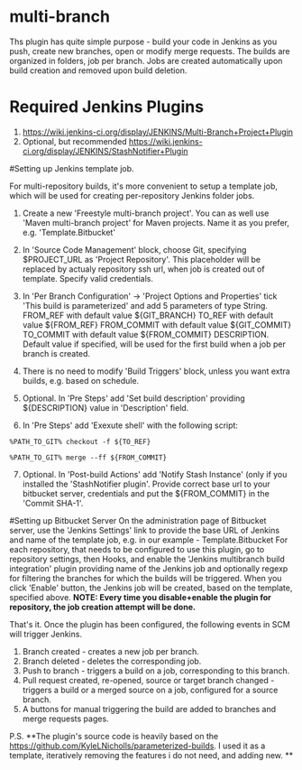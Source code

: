 # multi-branch
Ths plugin has quite simple purpose - build your code in Jenkins as you push, create new branches, open or modify merge requests.
The builds are organized in folders, job per branch. Jobs are created automatically upon build creation and removed upon build deletion.

# Required Jenkins Plugins
1. https://wiki.jenkins-ci.org/display/JENKINS/Multi-Branch+Project+Plugin
2. Optional, but recommended https://wiki.jenkins-ci.org/display/JENKINS/StashNotifier+Plugin

#Setting up Jenkins template job.

For multi-repository builds, it's more convenient to setup a template job, which will be used for creating per-repository Jenkins folder jobs.

1. Create a new 'Freestyle multi-branch project'. You can as well use 'Maven multi-branch project' for Maven projects. Name it as you prefer, e.g. 'Template.Bitbucket'

2. In 'Source Code Management' block, choose Git, specifying $PROJECT_URL as 'Project Repository'. This placeholder will be replaced by actualy repository ssh url, when job is created out of template. Specify valid credentials.

3. In 'Per Branch Configuration' -> 'Project Options and Properties' tick 'This build is parameterized' and add 5 parameters of type String.
FROM_REF with default value ${GIT_BRANCH}
TO_REF with default value ${FROM_REF}
FROM_COMMIT with default value ${GIT_COMMIT}
TO_COMMIT with default value ${FROM_COMMIT}
DESCRIPTION. Default value if specified, will be used for the first build when a job per branch is created.

4. There is no need to modify 'Build Triggers' block, unless you want extra builds, e.g. based on schedule.

5. Optional. In 'Pre Steps' add 'Set build description' providing ${DESCRIPTION} value in 'Description' field.

6. In 'Pre Steps' add 'Exexute shell' with the following script:

  `%PATH_TO_GIT% checkout -f ${TO_REF}`

  `%PATH_TO_GIT% merge --ff ${FROM_COMMIT}`

7. Optional. In 'Post-build Actions' add 'Notify Stash Instance' (only if you installed the 'StashNotifier plugin'.
Provide correct base url to your bitbucket server, credentials and put the ${FROM_COMMIT} in the 'Commit SHA-1'.

#Setting up Bitbucket Server
On the administration page of Bitbucket server, use the 'Jenkins Settings' link to provide the base URL of Jenkins and name of the template job, e.g. in our example - Template.Bitbucket
For each repository, that needs to be configured to use this plugin, go to repository settings, then Hooks, and enable the 'Jenkins multibranch build integration' plugin providing name of the Jenkins job and optionally regexp for filtering the branches for which the builds will be triggered. When you click 'Enable' button, the Jenkins job will be created, based on the template, specified above. **NOTE: Every time you disable+enable the plugin for repository, the job creation attempt will be done.**


That's it. Once the plugin has been configured, the following events in SCM will trigger Jenkins.

1. Branch created - creates a new job per branch.
2. Branch deleted - deletes the corresponding job.
3. Push to branch - triggers a build on a job, corresponding to this branch.
4. Pull request created, re-opened, source or target branch changed - triggers a build or a merged source on a job, configured for a source branch.
5. A buttons for manual triggering the build are added to branches and merge requests pages.

P.S.
**The plugin's source code is heavily based on the https://github.com/KyleLNicholls/parameterized-builds. I used it as a template, iteratively removing the features i do not need, and adding new. **


